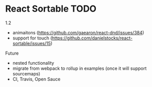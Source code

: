 # React Sortable TODO

1.2
- animaitons (https://github.com/gaearon/react-dnd/issues/384)
- support for touch (https://github.com/danielstocks/react-sortable/issues/15)


Future
- nested functionality
- migrate from webpack to rollup in examples (once it will support sourcemaps)
- CI, Travis, Open Sauce